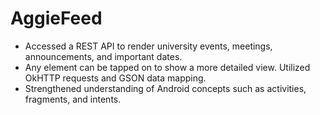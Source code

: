 # AggieFeed

- Accessed a REST API to render university events, meetings, announcements, and important dates. 
- Any element can be tapped on to show a more detailed view. Utilized OkHTTP requests and GSON data mapping. 
- Strengthened understanding of Android concepts such as activities, fragments, and intents.
